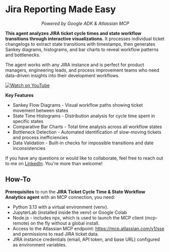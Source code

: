 # Jira Reporting Made Easy

<p style="text-align: center;"><em>Powered by Google ADK &amp; Atlassian MCP</em></p>

**This agent analyzes JIRA ticket cycle times and state workflow transitions through interactive visualizations.** It processes individual ticket changelogs to extract state transitions with timestamps, then generates Sankey diagrams, histograms, and bar charts to reveal workflow patterns and bottlenecks. 

The agent works with any JIRA instance and is perfect for product managers, engineering leads, and process improvement teams who need data-driven insights into their development workflows.

[![Watch on YouTube](https://img.shields.io/badge/Watch%20on-YouTube-red?logo=youtube&style=for-the-badge)](https://youtu.be/vKniUPrz51Y) 


**Key Features**

* Sankey Flow Diagrams - Visual workflow paths showing ticket movement between states
* State Time Histograms - Distribution analysis for cycle time spent in specific states
* Comparative Bar Charts - Total time analysis across all workflow states
* Bottleneck Detection - Automated identification of slow-moving tickets and process inefficiencies
* Data Validation - Built-in checks for impossible transitions and date inconsistencies

If you have any questions or would like to collaborate, feel free to reach out to me on [LinkedIn](https://www.linkedin.com/in/jenya-stoeva-60477249/). You're more than welcome!

## How-To 

**Prerequisites** to run the **JIRA Ticket Cycle Time & State Workflow Analytics agent** with an MCP connection, you need:

* Python 3.13 with a virtual environment (venv).
* JupyterLab (installed inside the venv) or Google Colab
* Node.js - includes npx, which is used to launch the MCP client (mcp-remote) on the fly without a global install.
* Access to the Atlassian MCP endpoint: https://mcp.atlassian.com/v1/sse and permissions to read JIRA ticket data.
* JIRA instance credentials (email, API token, and base URL) configured as environment variables.
